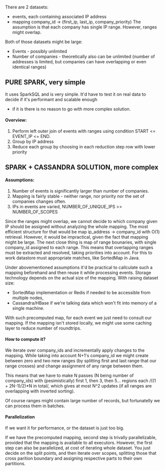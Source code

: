 There are 2 datasets:
* events, each containing associated IP address
* mapping company_id -> (first_ip, last_ip, company_priority)
The assumption is that each company has single IP range.
However, ranges might overlap.

Both of those datasets might be large:
* Events - possibly unlimited
* Number of companies - theoretically also can be unlimited (number of addresses is limited, but companies
can have overlapping or even identical ranges)

## PURE SPARK, very simple

It uses SparkSQL and is very simple. It'd have to test it on real data to decide if it's performant and scalable enough
- if it is there is no reason to go with more complex solution.

#### Overview:
1. Perform left outer join of events with ranges using condition START <= EVENT_IP <= END.
2. Group by IP address
3. Reduce each group by choosing in each reduction step row with lower priority

## SPARK + CASSANDRA SOLUTION, more complex

#### Assumptions:
1. Number of events is significantly larger than number of companies.
2. Mapping is fairly stable - neither range, nor priority nor the set of companies changes often.
3. IPs in events are varied, NUMBER_OF_UNIQUE_IPS >> NUMBER_OF_SCOPES

Since the ranges might overlap, we cannot decide to which company given IP should be assigned without analyzing
the whole mapping. The most efficient structure for that would be map ip_address -> company_id with O(1) retrieval.
However, it would be impractical, given the fact that mapping might be large. The next close thing is map of range
bounaries, with single company_id assigned to each range. This means that overlapping ranges must be extracted
and resolved, taking priorities into account. For this to work datastore must appropriate matches, like SortedMap in Java.

Under abovementioned assumptions it'd be practical to callculate such a mapping beforehand and then reuse it while
processing events. Storage technology depends on the actual size of the mapping. With raising dataset size:
* SortedMap implementation or Redis if needed to be accessible from multiple nodes,
* Cassandra/HBase if we're talking data which won't fit into memory of a single machine.

With such precomputed map, for each event we just need to consult our mapping. If the mapping isn't stored locally,
we might use some caching layer to reduce number of roundtrips.

#### How to compute it?
We iterate over company_ids and incrementally apply changes to the mapping. While taking into account N+1's company_id
we might create between zero and two new ranges (by splitting first and last range that our range crosses) and change
assignment of any range between them.

This means that we have to make N passes (N being number of company_ids) with (pesimistically) first 1, then 3, then 5...
regions each /((1 + 2N-1)/2)*N in total/, which gives at most N^2 updates (if all ranges are overlapping with inverted sorting).

Of course ranges might contain large number of records, but fortunatelly we can process them in batches.

#### Parallelization
If we want it for performance, or the dataset is just too big.

If we have the precomputed mapping, second step is trivally parallelizable, provided that the mapping is available
to all executors. However, the first step can also be parallelized, at cost of iterating whole dataset.
You just decide on the split points, and then iterate over scopes, splitting those that cross parition boundary and
assigning respective parts to their own partitions.



